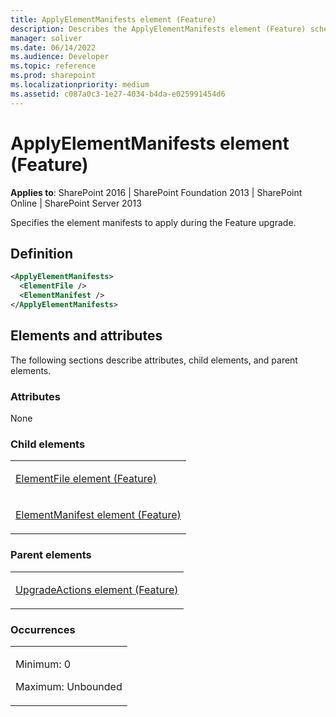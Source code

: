 ```yaml
---
title: ApplyElementManifests element (Feature)
description: Describes the ApplyElementManifests element (Feature) schema and provides the schema's definition, child elements, parent elements, and occurrences.
manager: soliver
ms.date: 06/14/2022
ms.audience: Developer
ms.topic: reference
ms.prod: sharepoint
ms.localizationpriority: medium
ms.assetid: c087a0c3-1e27-4034-b4da-e025991454d6
---
```


# ApplyElementManifests element (Feature)

**Applies to**: SharePoint 2016 | SharePoint Foundation 2013 | SharePoint Online | SharePoint Server 2013

Specifies the element manifests to apply during the Feature upgrade.

## Definition

```XML
<ApplyElementManifests>
  <ElementFile />
  <ElementManifest />
</ApplyElementManifests>
```

## Elements and attributes

The following sections describe attributes, child elements, and parent elements.

### Attributes

None

### Child elements

<table>
<colgroup>
<col width="100%" />
</colgroup>
<tbody>
<tr class="odd">
<td align="left"><p><a href="elementfile-element-feature.md">ElementFile element (Feature)</a></p></td>
</tr>
<tr class="even">
<td align="left"><p><a href="elementmanifest-element-feature.md">ElementManifest element (Feature)</a></p></td>
</tr>
</tbody>
</table>

### Parent elements

<table>
<colgroup>
<col width="100%" />
</colgroup>
<tbody>
<tr class="odd">
<td align="left"><p><a href="upgradeactions-element-feature.md">UpgradeActions element (Feature)</a></p></td>
</tr>
</tbody>
</table>

### Occurrences

<table>
<colgroup>
<col width="100%" />
</colgroup>
<tbody>
<tr class="odd">
<td align="left"><p>Minimum: 0</p>
<p>Maximum: Unbounded</p></td>
</tr>
</tbody>
</table>








